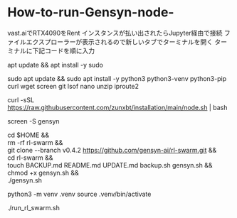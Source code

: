 # How-to-run-Gensyn-node-

vast.aiでRTX4090をRent
インスタンスが払い出されたらJupyter経由で接続
ファイルエクスプローラーが表示されるので新しいタブでターミナルを開く
ターミナルに下記コードを順に入力

apt update && apt install -y sudo

sudo apt update && sudo apt install -y python3 python3-venv python3-pip curl wget screen git lsof nano unzip iproute2

curl -sSL https://raw.githubusercontent.com/zunxbt/installation/main/node.sh | bash

screen -S gensyn

cd $HOME && \
rm -rf rl-swarm && \
git clone --branch v0.4.2 https://github.com/gensyn-ai/rl-swarm.git && \
cd rl-swarm && \
touch BACKUP.md README.md UPDATE.md backup.sh gensyn.sh && \
chmod +x gensyn.sh && \
./gensyn.sh


python3 -m venv .venv
source .venv/bin/activate 


./run_rl_swarm.sh
